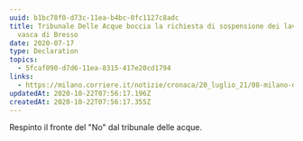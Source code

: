 ```yaml
---
uuid: b1bc78f0-d73c-11ea-b4bc-0fc1127c8adc
title: Tribunale Delle Acque boccia la richiesta di sospensione dei lavori della
  vasca di Bresso
date: 2020-07-17
type: Declaration
topics:
  - 5fcaf090-d7d6-11ea-8315-417e20cd1794
links:
  - https://milano.corriere.it/notizie/cronaca/20_luglio_21/08-milano-documentoacorriere-web-milano-b3510a74-cac5-11ea-b15c-cd9b33ddf899.shtml
updatedAt: 2020-10-22T07:56:17.196Z
createdAt: 2020-10-22T07:56:17.355Z
---
```

Respinto il fronte del "No" dal tribunale delle acque.